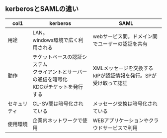 ## kerberosとSAMLの違い

| col1         | kerberos                                                                                            | SAML                                                                 |
| ------------ | --------------------------------------------------------------------------------------------------- | -------------------------------------------------------------------- |
| 用途         | LAN。<br />windows環境で広く利用される                                                              | webサービス間。ドメイン間でユーザーの認証を共有                      |
| 動作         | チケットベースの認証システム<br />クライアントとサーバーの通信を暗号化<br />KDCがチケットを発行する | XMLメッセージを交換する<br />IdPが認証情報を発行。SPが受け取って認証 |
| セキュリティ | CL-SV間は暗号化されている                                                                           | メッセージ交換は暗号化されている                                     |
| 使用環境     | 企業内ネットワークで使用                                                                            | WEBアプリケーションやクラウドサービスで利用                          |
